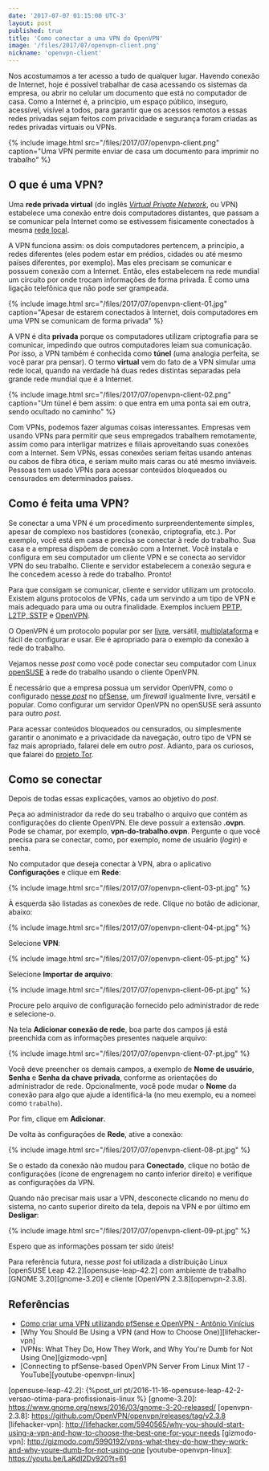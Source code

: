 ```yaml
---
date: '2017-07-07 01:15:00 UTC-3'
layout: post
published: true
title: 'Como conectar a uma VPN do OpenVPN'
image: '/files/2017/07/openvpn-client.png'
nickname: 'openvpn-client'
---
```


Nos acostumamos a ter acesso a tudo de qualquer lugar. Havendo conexão de Internet, hoje é possível trabalhar de casa acessando os sistemas da empresa, ou abrir no celular um documento que está no computador de casa. Como a Internet é, a princípio, um espaço público, inseguro, acessível, visível a todos, para garantir que os acessos remotos a essas redes privadas sejam feitos com privacidade e segurança foram criadas as redes privadas virtuais ou VPNs.

{% include image.html src="/files/2017/07/openvpn-client.png" caption="Uma VPN permite enviar de casa um documento para imprimir no trabalho" %}

## O que é uma VPN?

Uma **rede privada virtual** (do inglês [*Virtual Private Network*][vpn], ou VPN) estabelece uma conexão entre dois computadores distantes, que passam a se comunicar pela Internet como se estivessem fisicamente conectados à mesma [rede local][lan].

A VPN funciona assim: os dois computadores pertencem, a princípio, a redes diferentes (eles podem estar em prédios, cidades ou até mesmo países diferentes, por exemplo). Mas eles precisam se comunicar e possuem conexão com a Internet. Então, eles estabelecem na rede mundial um circuito por onde trocam informações de forma privada. É como uma ligação telefônica que não pode ser grampeada.

{% include image.html src="/files/2017/07/openvpn-client-01.jpg" caption="Apesar de estarem conectados à Internet, dois computadores em uma VPN se comunicam de forma privada" %}

A VPN é dita **privada** porque os computadores utilizam criptografia para se comunicar, impedindo que outros computadores leiam sua comunicação. Por isso, a VPN também é conhecida como **túnel** (uma analogia perfeita, se você parar pra pensar). O termo **virtual** vem do fato de a VPN simular uma rede local, quando na verdade há duas redes distintas separadas pela grande rede mundial que é a Internet.

{% include image.html src="/files/2017/07/openvpn-client-02.png" caption="Um túnel é bem assim: o que entra em uma ponta sai em outra, sendo ocultado no caminho" %}

Com VPNs, podemos fazer algumas coisas interessantes. Empresas vem usando VPNs para permitir que seus empregados trabalhem remotamente, assim como para interligar matrizes e filiais aproveitando suas conexões com a Internet. Sem VPNs, essas conexões seriam feitas usando antenas ou cabos de fibra ótica, e seriam muito mais caras ou até mesmo inviáveis. Pessoas tem usado VPNs para acessar conteúdos bloqueados ou censurados em determinados países.

## Como é feita uma VPN?

Se conectar a uma VPN é um procedimento surpreendentemente simples, apesar de complexo nos bastidores (conexão, criptografia, etc.). Por exemplo, você está em casa e precisa se conectar à rede do trabalho. Sua casa e a empresa dispõem de conexão com a Internet. Você instala e configura em seu computador um cliente VPN e se conecta ao servidor VPN do seu trabalho. Cliente e servidor estabelecem a conexão segura e lhe concedem acesso à rede do trabalho. Pronto!

Para que consigam se comunicar, cliente e servidor utilizam um protocolo. Existem alguns protocolos de VPNs, cada um servindo a um tipo de VPN e mais adequado para uma ou outra finalidade. Exemplos incluem [PPTP, L2TP, SSTP][vpn-protocols] e [OpenVPN][openvpn].

O OpenVPN é um protocolo popular por ser [livre][free-software], versátil, [multiplataforma][cross-platform] e fácil de configurar e usar. Ele é apropriado para o exemplo da conexão à rede do trabalho.

Vejamos nesse *post* como você pode conectar seu computador com Linux [openSUSE][opensuse] à rede do trabalho usando o cliente OpenVPN.

É necessário que a empresa possua um servidor OpenVPN, como o configurado [nesse *post*][vinyanalista-vpn] no [pfSense][pfsense], um *firewall* igualmente livre, versátil e popular. Como configurar um servidor OpenVPN no openSUSE será assunto para outro *post*.

Para acessar conteúdos bloqueados ou censurados, ou simplesmente garantir o anonimato e a privacidade da navegação, outro tipo de VPN se faz mais apropriado, falarei dele em outro *post*. Adianto, para os curiosos, que falarei do [projeto Tor][tor].

## Como se conectar

Depois de todas essas explicações, vamos ao objetivo do *post*.

Peça ao administrador da rede do seu trabalho o arquivo que contém as configurações do cliente OpenVPN. Ele deve possuir a extensão **.ovpn**. Pode se chamar, por exemplo, **vpn-do-trabalho.ovpn**. Pergunte o que você precisa para se conectar, como, por exemplo, nome de usuário (*login*) e senha.

No computador que deseja conectar à VPN, abra o aplicativo **Configurações** e clique em **Rede**:

{% include image.html src="/files/2017/07/openvpn-client-03-pt.jpg" %}

À esquerda são listadas as conexões de rede. Clique no botão de adicionar, abaixo:

{% include image.html src="/files/2017/07/openvpn-client-04-pt.jpg" %}

Selecione **VPN**:

{% include image.html src="/files/2017/07/openvpn-client-05-pt.jpg" %}

Selecione **Importar de arquivo**:

{% include image.html src="/files/2017/07/openvpn-client-06-pt.jpg" %}

Procure pelo arquivo de configuração fornecido pelo administrador de rede e selecione-o.

Na tela **Adicionar conexão de rede**, boa parte dos campos já está preenchida com as informações presentes naquele arquivo:

{% include image.html src="/files/2017/07/openvpn-client-07-pt.jpg" %}

Você deve preencher os demais campos, a exemplo de **Nome de usuário**, **Senha** e **Senha da chave privada**, conforme as orientações do administrador de rede. Opcionalmente, você pode mudar o **Nome** da conexão para algo que ajude a identificá-la (no meu exemplo, eu a nomeei como `trabalho`).

Por fim, clique em **Adicionar**.

De volta às configurações de **Rede**, ative a conexão:

{% include image.html src="/files/2017/07/openvpn-client-08-pt.jpg" %}

Se o estado da conexão não mudou para **Conectado**, clique no botão de configurações (ícone de engrenagem no canto inferior direito) e verifique as configurações da VPN.

Quando não precisar mais usar a VPN, desconecte clicando no menu do sistema, no canto superior direito da tela, depois na VPN e por último em **Desligar**:

{% include image.html src="/files/2017/07/openvpn-client-09-pt.jpg" %}

Espero que as informações possam ter sido úteis!

Para referência futura, nesse *post* foi utilizada a distribuição Linux [openSUSE Leap 42.2][opensuse-leap-42.2] com ambiente de trabalho [GNOME 3.20][gnome-3.20] e cliente [OpenVPN 2.3.8][openvpn-2.3.8].

## Referências

- [Como criar uma VPN utilizando pfSense e OpenVPN - Antônio Vinícius][vinyanalista-vpn]
- [Why You Should Be Using a VPN (and How to Choose One)][lifehacker-vpn]
- [VPNs: What They Do, How They Work, and Why You're Dumb for Not Using One][gizmodo-vpn]
- [Connecting to pfSense-based OpenVPN Server From Linux Mint 17 - YouTube][youtube-openvpn-linux]

[vpn]:                      https://pt.wikipedia.org/wiki/Virtual_private_network
[lan]:                      https://pt.wikipedia.org/wiki/Rede_de_%C3%A1rea_local
[vpn-protocols]:            https://technet.microsoft.com/en-us/library/cc771298(v=ws.10).aspx
[openvpn]:                  https://openvpn.net/
[free-software]:            https://www.gnu.org/philosophy/free-sw.pt-br.html
[cross-platform]:           https://pt.wikipedia.org/wiki/Multiplataforma
[opensuse]:                 https://www.opensuse.org/
[vinyanalista-vpn]:         https://vinyanalista.github.io/blog/2016/06/26/como-criar-uma-vpn-pfsense-openvpn/
[pfsense]:                  https://www.pfsense.org/
[tor]:                      https://www.torproject.org/
[opensuse-leap-42.2]:       {%post_url pt/2016-11-16-opensuse-leap-42-2-versao-otima-para-profissionais-linux %}
[gnome-3.20]:               https://www.gnome.org/news/2016/03/gnome-3-20-released/
[openvpn-2.3.8]:            https://github.com/OpenVPN/openvpn/releases/tag/v2.3.8
[lifehacker-vpn]:           http://lifehacker.com/5940565/why-you-should-start-using-a-vpn-and-how-to-choose-the-best-one-for-your-needs
[gizmodo-vpn]:              http://gizmodo.com/5990192/vpns-what-they-do-how-they-work-and-why-youre-dumb-for-not-using-one
[youtube-openvpn-linux]:    https://youtu.be/LaKdl2Dv920?t=61
